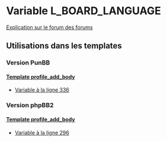 # Variable L_BOARD_LANGUAGE
[Explication sur le forum des forums](http://forum.forumactif.com/t294113-listing-des-variables#L_BOARD_LANGUAGE)
## Utilisations dans les templates
### Version PunBB
#### [Template profile_add_body](punbb/profile_add_body.md)
* [Variable à la ligne 336](../punbb/profile_add_body.tpl#L336)
### Version phpBB2
#### [Template profile_add_body](subsilver/profile_add_body.md)
* [Variable à la ligne 296](../subsilver/profile_add_body.tpl#L296)